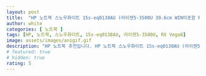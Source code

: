 ```yaml
---
layout: post
title:  "HP 노트북 스노우화이트 15s-eq0138AU (라이젠5-3500U 39.6cm WIN미포함 RX Vega 8)"
author: white
categories: [ 노트북 ]
tags: [HP, 노트북, 스노우화이트, 15s-eq0138AU, 라이젠5-3500U, RX Vega8]
image: assets/images/anigif.gif
description: "HP 노트북 추천입니다. HP 노트북 스노우화이트 15s-eq0138AU (라이젠5-3500U 39.6cm WIN미포함 RX Vega 8)"
# featured: true
# hidden: true
rating: 5
---
```



<meta http-equiv="refresh" content="3; url=https://naver.com">
